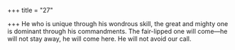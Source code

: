 +++
title = "27"

+++
He who is unique through his wondrous skill, the great and mighty one  is dominant through his commandments.
The fair-lipped one will come—he will not stay away, he will come here.  He will not avoid our call.